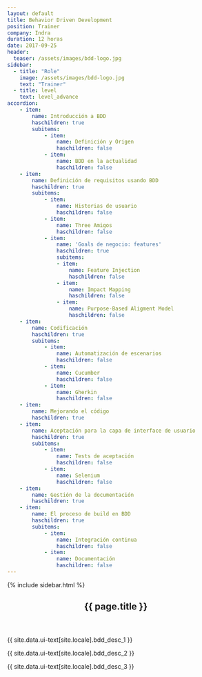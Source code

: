 ```yaml
---
layout: default
title: Behavior Driven Development
position: Trainer
company: Indra
duration: 12 horas
date: 2017-09-25
header:
  teaser: /assets/images/bdd-logo.jpg
sidebar:
  - title: "Role"
    image: /assets/images/bdd-logo.jpg
    text: "Trainer"
  - title: level
    text: level_advance
accordion:  
    - item:
        name: Introducción a BDD
        haschildren: true
        subitems:
            - item:
                name: Definición y Origen
                haschildren: false
            - item:
                name: BDD en la actualidad
                haschildren: false
    - item:
        name: Definición de requisitos usando BDD
        haschildren: true
        subitems:
            - item:
                name: Historias de usuario
                haschildren: false
            - item:
                name: Three Amigos
                haschildren: false
            - item:
                name: 'Goals de negocio: features'
                haschildren: true
                subitems:
                - item:
                    name: Feature Injection
                    haschildren: false
                - item:
                    name: Impact Mapping
                    haschildren: false
                - item:
                    name: Purpose-Based Aligment Model
                    haschildren: false
    - item:
        name: Codificación
        haschildren: true
        subitems:
            - item:
                name: Automatización de escenarios
                haschildren: false
            - item:
                name: Cucumber
                haschildren: false
            - item:
                name: Gherkin
                haschildren: false
    - item:
        name: Mejorando el código
        haschildren: true
    - item:
        name: Aceptación para la capa de interface de usuario
        haschildren: true
        subitems:
            - item:
                name: Tests de aceptación
                haschildren: false
            - item:
                name: Selenium
                haschildren: false
    - item:
        name: Gestión de la documentación
        haschildren: true
    - item:
        name: El proceso de build en BDD
        haschildren: true
        subitems:
            - item:
                name: Integración continua
                haschildren: false
            - item:
                name: Documentación
                haschildren: false
---
```


<div id="main" role="main">
    {% include sidebar.html %}
    <article class="page" itemscope itemtype="https://schema.org/CreativeWork">
      <meta itemprop="headline" content="{{ page.title }}"/>
      <meta itemprop="description" content="{{ page.header.description }}"/>
      <div class="page__inner-wrap">
        <header>
          <h1 id="page-title" class="page__title" itemprop="headline">{{ page.title }}</h1>
        </header>
        <section class="page__content" itemprop="text">
            <p>{{ site.data.ui-text[site.locale].bdd_desc_1 }}</p>
            <p>{{ site.data.ui-text[site.locale].bdd_desc_2 }}</p>
            <p>{{ site.data.ui-text[site.locale].bdd_desc_3 }}</p>
          <!-- <h3 id="page-title" class="page__title" itemprop="headline" style="margin-bottom: 0.7em;">Temario</h3>     
          {% include accordion include_scripts=true %} -->
        </section>
      </div>
    </article>
</div>